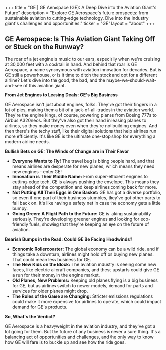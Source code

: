 +++
title = "GE |  GE Aerospace (GE): A Deep Dive into the Aviation Giant's Future"
description = "Explore GE Aerospace's future prospects: from sustainable aviation to cutting-edge technology. Dive into the industry giant's challenges and opportunities."
ticker = "GE"
layout = "about"
+++

        


## GE Aerospace: Is This Aviation Giant Taking Off or Stuck on the Runway?

The roar of a jet engine is music to our ears, especially when we're cruising at 30,000 feet with a cocktail in hand. And behind that roar is GE Aerospace, a name synonymous with aviation innovation for decades. But is GE still a powerhouse, or is it time to ditch the stock and opt for a different airline? Let's dive into the good, the bad, and the maybe-we-should-wait-and-see of this aviation giant.

**From Jet Engines to Leasing Deals: GE's Big Business**

GE Aerospace isn't just about engines, folks. They've got their fingers in a lot of pies, making them a bit of a jack-of-all-trades in the aviation world. They're the engine kings, of course, powering planes from Boeing 777s to Airbus A320neos.  But they've also got their hand in leasing planes to airlines, so they make money even when they're not building engines. And then there's the techy stuff, like their digital solutions that help airlines run more efficiently. It's like GE is the ultimate one-stop shop for everything a modern airline needs. 

**Bullish Bets on GE: The Winds of Change are in Their Favor**

* **Everyone Wants to Fly!**  The travel bug is biting people hard, and that means airlines are desperate for new planes, which means they need new engines - enter GE!  
* **Innovation is Their Middle Name:**  From super-efficient engines to cutting-edge tech, GE is always pushing the envelope.  This means they stay ahead of the competition and keep airlines coming back for more. 
* **Not Putting All Their Eggs in One Basket:**  GE has got a diverse portfolio, so even if one part of their business stumbles, they've got other parts to fall back on.  It's like having a safety net in case the economy gets a little bumpy. 
* **Going Green: A Flight Path to the Future:**  GE is taking sustainability seriously. They're developing greener engines and looking for eco-friendly fuels, showing that they're keeping an eye on the future of aviation.

**Bearish Bumps in the Road: Could GE Be Facing Headwinds?**

* **Economic Rollercoaster:** The global economy can be a wild ride, and if things take a downturn, airlines might hold off on buying new planes. That could mean less business for GE. 
* **The New Kids on the Block:**  The aviation industry is seeing some new faces, like electric aircraft companies, and these upstarts could give GE a run for their money in the engine market. 
* **Old Planes, New Problems:**  Keeping old planes flying is a big business for GE, but as airlines switch to newer models, demand for parts and services for older planes might drop. 
* **The Rules of the Game are Changing:**  Stricter emissions regulations could make it more expensive for airlines to operate, which could impact demand for GE's products.

**So, What's the Verdict?**

GE Aerospace is a heavyweight in the aviation industry, and they've got a lot going for them. But the future of any business is never a sure thing.  It's a balancing act of opportunities and challenges, and the only way to know how GE will fare is to buckle up and see how the ride goes.

        